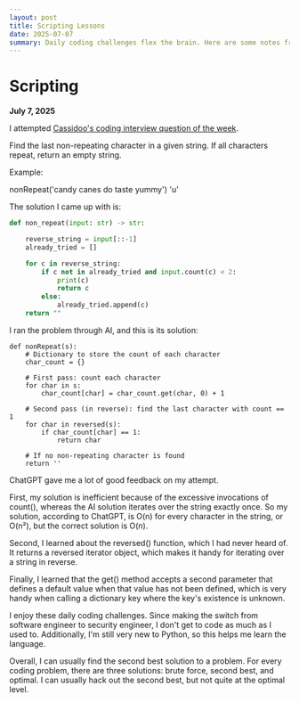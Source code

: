 ```yaml
---
layout: post
title: Scripting Lessons
date: 2025-07-07
summary: Daily coding challenges flex the brain. Here are some notes from my week of coding.
---
```



# Scripting
**July 7, 2025**

I attempted [Cassidoo's coding interview question of the week](https://buttondown.com/cassidoo/archive/it-takes-courage-to-grow-up-and-become-who-you).


Find the last non-repeating character in a given string. If all characters repeat, return an empty string.

Example:

nonRepeat('candy canes do taste yummy')
'u'


The solution I came up with is:

```python
def non_repeat(input: str) -> str: 

    reverse_string = input[::-1]
    already_tried = []

    for c in reverse_string:
        if c not in already_tried and input.count(c) < 2:
            print(c) 
            return c
        else:
            already_tried.append(c)
    return ""
```

I ran the problem through AI, and this is its solution:

```
def nonRepeat(s):
    # Dictionary to store the count of each character
    char_count = {}

    # First pass: count each character
    for char in s:
        char_count[char] = char_count.get(char, 0) + 1

    # Second pass (in reverse): find the last character with count == 1
    for char in reversed(s):
        if char_count[char] == 1:
            return char

    # If no non-repeating character is found
    return ''
```

ChatGPT gave me a lot of good feedback on my attempt.

First, my solution is inefficient because of the excessive invocations of count(), whereas the AI solution iterates over the string exactly once. So my solution, according to ChatGPT, is O(n) for every character in the string, or O(n²), but the correct solution is O(n).

Second, I learned about the reversed() function, which I had never heard of. It returns a reversed iterator object, which makes it handy for iterating over a string in reverse.

Finally, I learned that the get() method accepts a second parameter that defines a default value when that value has not been defined, which is very handy when calling a dictionary key where the key's existence is unknown.

I enjoy these daily coding challenges. Since making the switch from software engineer to security engineer, I don't get to code as much as I used to. Additionally, I'm still very new to Python, so this helps me learn the language.

Overall, I can usually find the second best solution to a problem. For every coding problem, there are three solutions: brute force, second best, and optimal. I can usually hack out the second best, but not quite at the optimal level.


